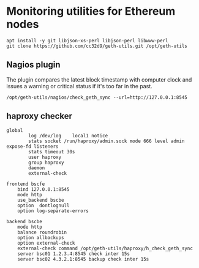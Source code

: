 # Monitoring utilities for Ethereum nodes

```
apt install -y git libjson-xs-perl libjson-perl libwww-perl
git clone https://github.com/cc32d9/geth-utils.git /opt/geth-utils
```


## Nagios plugin

The plugin compares the latest block timestamp with computer clock and
issues a warning or critical status if it's too far in the past.

```
/opt/geth-utils/nagios/check_geth_sync --url=http://127.0.0.1:8545
```

## haproxy checker

```
global
        log /dev/log    local1 notice
        stats socket /run/haproxy/admin.sock mode 666 level admin expose-fd listeners
        stats timeout 30s
        user haproxy
        group haproxy
        daemon
        external-check

frontend bscfe
    bind 127.0.0.1:8545
    mode http
    use_backend bscbe
    option  dontlognull
    option log-separate-errors

backend bscbe
    mode http
    balance roundrobin
    option allbackups
    option external-check
    external-check command /opt/geth-utils/haproxy/h_check_geth_sync
    server bsc01 1.2.3.4:8545 check inter 15s
    server bsc02 4.3.2.1:8545 backup check inter 15s
```

